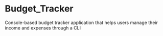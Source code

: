 # Budget_Tracker
Console-based budget tracker application that helps users manage their income and expenses through a CLI

